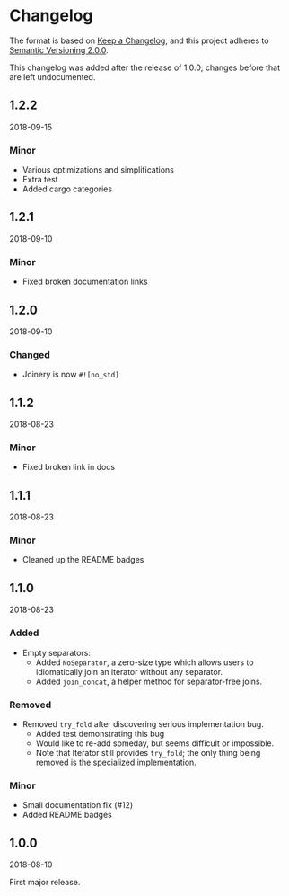 # Changelog

The format is based on [Keep a Changelog](https://keepachangelog.com/en/1.0.0/),
and this project adheres to [Semantic Versioning 2.0.0](https://semver.org/spec/v2.0.0.html).

This changelog was added after the release of 1.0.0; changes before that are left undocumented.

## 1.2.2

2018-09-15

### Minor

- Various optimizations and simplifications
- Extra test
- Added cargo categories

## 1.2.1

2018-09-10

### Minor

- Fixed broken documentation links

## 1.2.0

2018-09-10

### Changed

- Joinery is now `#![no_std]`

## 1.1.2

2018-08-23

### Minor

- Fixed broken link in docs

## 1.1.1

2018-08-23

### Minor

- Cleaned up the README badges

## 1.1.0

2018-08-23

### Added

- Empty separators:
  - Added `NoSeparator`, a zero-size type which allows users to idiomatically join an iterator without any separator.
  - Added `join_concat`, a helper method for separator-free joins.

### Removed
- Removed `try_fold` after discovering serious implementation bug.
  - Added test demonstrating this bug
  - Would like to re-add someday, but seems difficult or impossible.
  - Note that Iterator still provides `try_fold`; the only thing being removed is the specialized implementation.

### Minor

- Small documentation fix (#12)
- Added README badges

## 1.0.0

2018-08-10

First major release.
